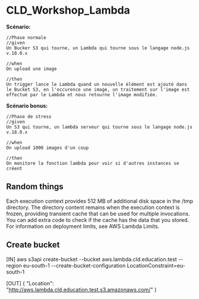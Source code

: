 # CLD_Workshop_Lambda

**Scénario:**

```
//Phase normale
//given
Un Bucker S3 qui tourne, un Lambda qui tourne sous le langage node.js v.18.0.x

//when
On upload une image 

//then
Un trigger lance le Lambda quand un nouvelle élément est ajouté dans le Bucket S3, en l'occurence une image, un traitement sur l'image est effectué par le Lambda et nous retourne l'image modifiée.
```

**Scénario bonus:**

```
//Phase de stress
//given
Un S3 qui tourne, un lambda serveur qui tourne sous le langage node.js v.18.0.x

//when
On upload 1000 images d'un coup 

//then
On monitore la fonction lambda pour voir si d'autres instances se créent
```

## Random things

Each execution context provides 512 MB of additional disk space in the /tmp directory. The directory content remains when the execution context is frozen, providing transient cache that can be used for multiple invocations. You can add extra code to check if the cache has the data that you stored. For information on deployment limits, see AWS Lambda Limits.

## Create bucket

[IN]
aws s3api create-bucket --bucket aws.lambda.cld.education.test --region eu-south-1  --create-bucket-configuration LocationConstraint=eu-south-1

[OUT]
{
    "Location": "http://aws.lambda.cld.education.test.s3.amazonaws.com/"
}
